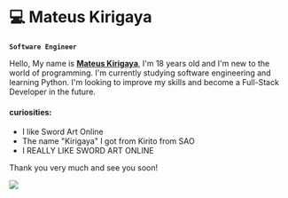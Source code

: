 # 💻 Mateus Kirigaya

 **`Software Engineer`**
 
 Hello, My name is [**Mateus Kirigaya**](contactoribes@gmail.com), I'm 18 years old and I'm new to the world of programming. I'm currently studying software engineering and learning Python. I'm looking to improve my skills and become a Full-Stack Developer in the future.

#### curiosities:

* I like Sword Art Online
* The name "Kirigaya" I got from Kirito from SAO
* I REALLY LIKE SWORD ART ONLINE

 Thank you very much and see you soon! 

   
<div> 
<a href="https://www.instagram.com/m.oribes?igsh=MWZrc3Z3Z2VjejFxOA==" target="_blank"><img src="https://img.shields.io/badge/-Instagram-%23E4405F?style=for-the-badge&logo=instagram&logoColor=white" target="_blank"></a>

